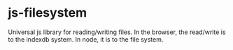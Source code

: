 # js-filesystem
Universal js library for reading/writing files. In the browser, the read/write is to the indexdb system. In node, it is to the file system.
